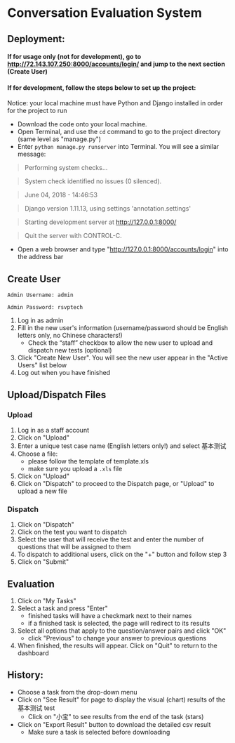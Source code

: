 # Conversation Evaluation System
## Deployment:
#### If for usage only (not for development), go to http://72.143.107.250:8000/accounts/login/ and jump to the next section (Create User)


#### If for development, follow the steps below to set up the project:
Notice: your local machine must have Python and Django installed in order for the project to run
- Download the code onto your local machine.
- Open Terminal, and use the `cd` command to go to the project directory (same level as "manage.py")
- Enter `python manage.py runserver` into Terminal. You will see a similar message:

> Performing system checks...


> System check identified no issues (0 silenced).


> June 04, 2018 - 14:46:53


> Django version 1.11.13, using settings 'annotation.settings'


> Starting development server at http://127.0.0.1:8000/


> Quit the server with CONTROL-C.

- Open a web browser and type "http://127.0.0.1:8000/accounts/login" into the address bar

## Create User
 `Admin Username: admin`
 
 
 `Admin Password: rsvptech`

1. Log in as admin
2. Fill in the new user's information (username/password should be English letters only, no Chinese characters!)
   - Check the “staff” checkbox to allow the new user to upload and dispatch new tests (optional)
3. Click "Create New User". You will see the new user appear in the "Active Users" list below
4. Log out when you have finished

## Upload/Dispatch Files
### Upload
1. Log in as a staff account
2. Click on "Upload"
3. Enter a unique test case name (English letters only!) and select 基本测试
4. Choose a file:
   - please follow the template of template.xls
   - make sure you upload a `.xls` file
5. Click on "Upload"
6. Click on "Dispatch" to proceed to the Dispatch page, or "Upload" to upload a new file
  
  
### Dispatch
1. Click on "Dispatch"
2. Click on the test you want to dispatch
3. Select the user that will receive the test and enter the number of questions that will be assigned to them
4. To dispatch to additional users, click on the "+" button and follow step 3
5. Click on "Submit"

## Evaluation
1. Click on "My Tasks" 
2. Select a task and press "Enter" 
   - finished tasks will have a checkmark next to their names
   - if a finished task is selected, the page will redirect to its results
3. Select all options that apply to the question/answer pairs and click "OK"
   - click "Previous" to change your answer to previous questions
4. When finished, the results will appear. Click on "Quit" to return to the dashboard

## History:
- Choose a task from the drop-down menu
- Click on "See Result" for page to display the visual (chart) results of the 基本测试 test
   - Click on "小宝" to see results from the end of the task (stars)
- Click on "Export Result" button to download the detailed csv result
   - Make sure a task is selected before downloading
